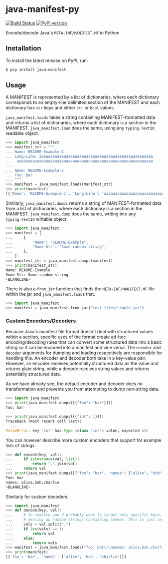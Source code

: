# java-manifest-py

[![Build Status](https://travis-ci.com/elihunter173/java-manifest-py.svg?branch=master)](https://travis-ci.com/elihunter173/java-manifest-py)
[![PyPI version](https://badge.fury.io/py/java-manifest.svg)](https://badge.fury.io/py/java-manifest)

Encode/decode Java's `META-INF/MANIFEST.MF` in Python.

## Installation

To install the latest release on PyPI, run:

```sh
$ pip install java-manifest
```

## Usage

A MANIFEST is represented by a list of dictionaries, where each dictionary
corresponds to an empty-line delimited section of the MANIFEST and each
dictionary has `str` keys and either `str` or `bool` values.

`java_manifest.loads` takes a string containing MANIFEST-formatted data and
returns a list of dictionaries, where each dictionary is a section in the
MANIFEST. `java_manifest.load` does the same, using any `typing.TextIO`
readable object.

```python
>>> import java_manifest
>>> manifest_str = """
... Name: README-Example-1
... Long-Line: aaaaaaaaaaaaaaaaaaaaaaaaaaaaaaaaaaaaaaaaaaaaaaaaaaa
...  aaaaaaaaaaaaaaaaaaaaaaaaaaaaaaaaaaaaaaaaaaaaaaaaaaaaaaaaaaaaa
...
... Name: README-Example-2
... Foo: Bar
... """
>>> manifest = java_manifest.loads(manifest_str)
>>> print(manifest)
[{'Name': 'README-Example-1', 'Long-Line': 'aaaaaaaaaaaaaaaaaaaaaaaaaaaaaaaaaaaaaaaaaaaaaaaaaaaaaaaaaaaaaaaaaaaaaaaaaaaaaaaaaaaaaaaaaaaaaaaaaaaaaaaaaaaaaaaa'}, {'Name': 'README-Example-2', 'Foo': 'Bar'}]

```

Similarly, `java_manifest.dumps` returns a string of MANIFEST-formatted data
from a list of dictionaries, where each dictionary is a section in the
MANIFEST. `java_manifest.dump` does the same, writing into any `typing.TextIO`
writable object.

```python
>>> import java_manifest
>>> manifest = [
...     {
...         "Name": "README-Example",
...         "Some-Str": "Some random string",
...     },
... ]
>>> manifest_str = java_manifest.dumps(manifest)
>>> print(manifest_str)
Name: README-Example
Some-Str: Some random string
<BLANKLINE>

```

There is also a `from_jar` function that finds the `META-INF/MANIFEST.MF` file
within the jar and `java_manifest.load`s that.

```python
>>> import java_manifest
>>> manifest = java_manifest.from_jar("test_files/simple.jar")

```

### Custom Encoders/Decoders

Because Java's manifest file format doesn't deal with structured values within
a section, specific uses of the format create ad-hoc encoding/decoding rules
that can convert some structured data into a basic string so it can be encoded
into a manifest and vice versa. The `encoder` and `decoder` arguments for
dumping and loading respectively are responsible for handling this. An encoder
and decoder both take in a key-value pair. However, an encoder receives
potentially structured data as the value and returns plain string, while a
decode receives string values and returns potentially structured data.

As we have already see, the default encoder and decoder does no transformation
and prevents you from attempting to dump non-string data.

```python
>>> import java_manifest
>>> print(java_manifest.dumps([{"foo": "bar"}]))
foo: bar

>>> print(java_manifest.dumps([{"int": 1}]))
Traceback (most recent call last):
  ...
ValueError: key 'int' has type <class 'int'> value, expected str

```

You can however describe more custom encoders that support for example lists of
strings.

```python
>>> def encode(key, val):
...     if isinstance(val, list):
...         return ",".join(val)
...     return val
>>> print(java_manifest.dumps([{"foo": "bar", "names": ["alice", "bob", "charlie"]}], encoder=encode))
foo: bar
names: alice,bob,charlie
<BLANKLINE>

```

Similarly for custom decoders.

```python
>>> import java_manifest
>>> def decode(key, val):
...     # In reality you'd probably want to target only specific keys, to avoid
...     # messing up random strings containing commas. This is just an example.
...     vals = val.split(",")
...     if len(vals) == 1:
...         return val
...     else:
...         return vals
>>> manifest = java_manifest.loads("foo: bar\r\nnames: alice,bob,charlie", decoder=decode)
>>> print(manifest)
[{'foo': 'bar', 'names': ['alice', 'bob', 'charlie']}]

```
